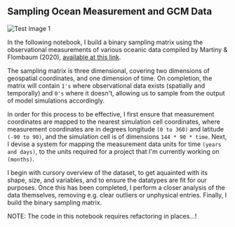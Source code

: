 <h2> Sampling Ocean Measurement and GCM Data </h2>

![Test Image 1](animated_measurements.gif)

In the following notebook, I build a binary sampling matrix using the observational measurements of various oceanic data compiled by Martiny & Flombaum (2020), [available at this link](https://www.bco-dmo.org/dataset/793451). 

The sampling matrix is three dimensional, covering two dimensions of geospatial coordinates, and one dimension of time. On completion, the matrix will contain ```1's``` where observational data exists (spatially and temporally) and ```0's``` where it doesn't, allowing us to sample from the output of model simulations accordingly. 

In order for this process to be effective, I first ensure that measurement coordinates are mapped to the nearest simulation cell coordinates, where measurement coordinates are in degrees longitude ```(0 to 360)``` and latitude ```(-90 to 90)```, and the simulation cell is of dimensions ```144 * 90 * time```. Next, I devise a system for mapping the measurement data units for time ```(years and days)```, to the units required for a project that I'm currently working on ```(months)```.

I begin with cursory overview of the dataset, to get aquainted with its shape, size, and variables, and to ensure the datatypes are fit for our purposes. Once this has been completed, I perform a closer analysis of the data themselves, removing e.g. clear outliers or unphysical entries. Finally, I build the binary sampling matrix. 

NOTE: The code in this notebook requires refactoring in places...!

